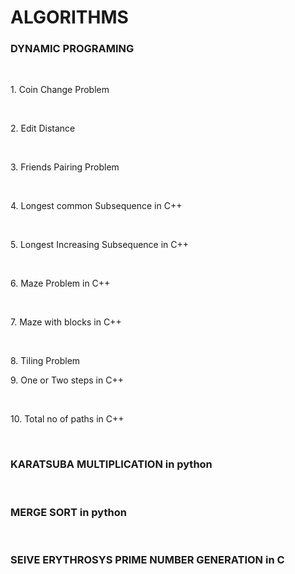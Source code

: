 # ALGORITHMS
<h3>DYNAMIC PROGRAMING</h3><br>
<p>1. Coin Change Problem</p><br>
<p>2. Edit Distance</p><br>
<p>3. Friends Pairing Problem</p><br>
<p>4. Longest common Subsequence in C++</p><br>
<p>5. Longest Increasing Subsequence in C++</p><br>
<p>6. Maze Problem in C++</p><br>
<p>7. Maze with blocks in C++</p><br>
<p>8. Tiling Problem</p> 
<p>9. One or Two steps in C++</p><br>
<p>10. Total no of paths in C++</p><br>
<h3>KARATSUBA MULTIPLICATION in python</h3><br>
<h3>MERGE SORT in python</h3><br>
<h3>SEIVE ERYTHROSYS PRIME NUMBER GENERATION in C </h3><br>

